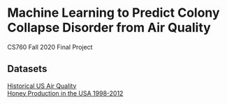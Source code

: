 # Machine Learning to Predict Colony Collapse Disorder from Air Quality
CS760 Fall 2020 Final Project

## Datasets
[Historical US Air Quality](https://www.kaggle.com/epa/epa-historical-air-quality)<br>
[Honey Production in the USA 1998-2012](https://www.kaggle.com/jessicali9530/honey-production)